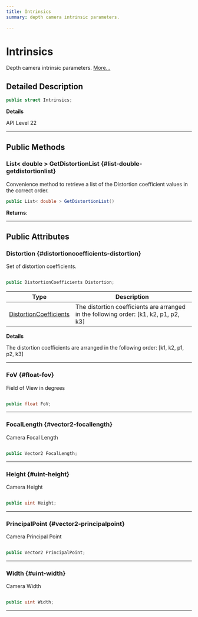 ```yaml
---
title: Intrinsics
summary: depth camera intrinsic parameters. 

---
```


# Intrinsics




Depth camera intrinsic parameters.   [More...](#detailed-description)  




## Detailed Description

```csharp
public struct Intrinsics; 
```


**Details**

API Level 22





-----------



## Public Methods

### List&lt; double &gt; GetDistortionList {#list-double-getdistortionlist}

Convenience method to retrieve a list of the Distortion coefficient values in the correct order. 

```csharp
public List< double > GetDistortionList()
```






**Returns**: 



-----------

## Public Attributes

### Distortion {#distortioncoefficients-distortion}

Set of distortion coefficients. 

```csharp

public DistortionCoefficients Distortion;

```

| Type | Description  | 
|--|--|
| [DistortionCoefficients](/versioned_docs/version-14-Jun-2023/unity-api/api/UnityEngine.XR.MagicLeap/MLDepthCamera/UnityEngine.XR.MagicLeap.MLDepthCamera.DistortionCoefficients.md) | The distortion coefficients are arranged in the following order: [k1, k2, p1, p2, k3]  |

**Details**

The distortion coefficients are arranged in the following order: [k1, k2, p1, p2, k3]





-----------

### FoV {#float-fov}

Field of View in degrees 

```csharp

public float FoV;

```






-----------

### FocalLength {#vector2-focallength}

Camera Focal Length 

```csharp

public Vector2 FocalLength;

```






-----------

### Height {#uint-height}

Camera Height 

```csharp

public uint Height;

```






-----------

### PrincipalPoint {#vector2-principalpoint}

Camera Principal Point 

```csharp

public Vector2 PrincipalPoint;

```






-----------

### Width {#uint-width}

Camera Width 

```csharp

public uint Width;

```






-----------


